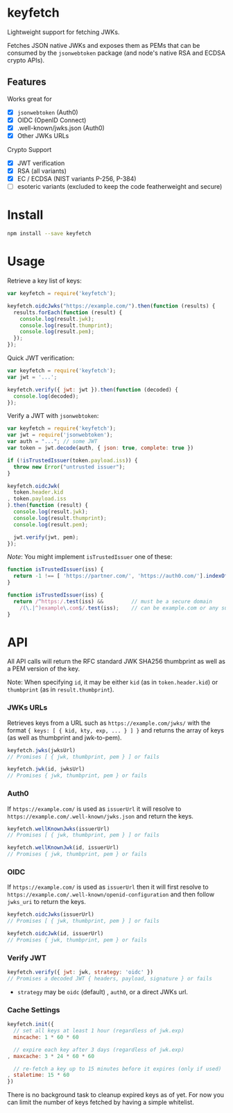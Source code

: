 # keyfetch

Lightweight support for fetching JWKs.

Fetches JSON native JWKs and exposes them as PEMs that can be consumed by the `jsonwebtoken` package
(and node's native RSA and ECDSA crypto APIs).

## Features

Works great for

* [x] `jsonwebtoken` (Auth0)
* [x] OIDC (OpenID Connect)
* [x] .well-known/jwks.json (Auth0)
* [x] Other JWKs URLs

Crypto Support

* [x] JWT verification
* [x] RSA (all variants)
* [x] EC / ECDSA (NIST variants P-256, P-384)
* [ ] esoteric variants (excluded to keep the code featherweight and secure)

# Install

```bash
npm install --save keyfetch
```

# Usage

Retrieve a key list of keys:

```js
var keyfetch = require('keyfetch');

keyfetch.oidcJwks("https://example.com/").then(function (results) {
  results.forEach(function (result) {
    console.log(result.jwk);
    console.log(result.thumprint);
    console.log(result.pem);
  });
});
```

Quick JWT verification:

```js
var keyfetch = require('keyfetch');
var jwt = '...';

keyfetch.verify({ jwt: jwt }).then(function (decoded) {
  console.log(decoded);
});
```

Verify a JWT with `jsonwebtoken`:

```js
var keyfetch = require('keyfetch');
var jwt = require('jsonwebtoken');
var auth = "..."; // some JWT
var token = jwt.decode(auth, { json: true, complete: true })

if (!isTrustedIssuer(token.payload.iss)) {
  throw new Error("untrusted issuer");
}

keyfetch.oidcJwk(
  token.header.kid
, token.payload.iss
).then(function (result) {
  console.log(result.jwk);
  console.log(result.thumprint);
  console.log(result.pem);

  jwt.verify(jwt, pem);
});
```

*Note*: You might implement `isTrustedIssuer` one of these:

```js
function isTrustedIssuer(iss) {
  return -1 !== [ 'https://partner.com/', 'https://auth0.com/'].indexOf(iss);
}
```

```js
function isTrustedIssuer(iss) {
  return /^https:/.test(iss) &&         // must be a secure domain
    /(\.|^)example\.com$/.test(iss);    // can be example.com or any subdomain
}
```

# API

All API calls will return the RFC standard JWK SHA256 thumbprint as well as a PEM version of the key.

Note: When specifying `id`, it may be either `kid` (as in `token.header.kid`)
or `thumbprint` (as in `result.thumbprint`).

### JWKs URLs

Retrieves keys from a URL such as `https://example.com/jwks/` with the format `{ keys: [ { kid, kty, exp, ... } ] }`
and returns the array of keys (as well as thumbprint and jwk-to-pem).

```js
keyfetch.jwks(jwksUrl)
// Promises [ { jwk, thumbprint, pem } ] or fails
```

```js
keyfetch.jwk(id, jwksUrl)
// Promises { jwk, thumbprint, pem } or fails
```

### Auth0

If `https://example.com/` is used as `issuerUrl` it will resolve to
`https://example.com/.well-known/jwks.json` and return the keys.

```js
keyfetch.wellKnownJwks(issuerUrl)
// Promises [ { jwk, thumbprint, pem } ] or fails
```

```js
keyfetch.wellKnownJwk(id, issuerUrl)
// Promises { jwk, thumbprint, pem } or fails
```

### OIDC

If `https://example.com/` is used as `issuerUrl` then it will first resolve to
`https://example.com/.well-known/openid-configuration` and then follow `jwks_uri` to return the keys.

```js
keyfetch.oidcJwks(issuerUrl)
// Promises [ { jwk, thumbprint, pem } ] or fails
```

```js
keyfetch.oidcJwk(id, issuerUrl)
// Promises { jwk, thumbprint, pem } or fails
```

### Verify JWT

```js
keyfetch.verify({ jwt: jwk, strategy: 'oidc' })
// Promises a decoded JWT { headers, payload, signature } or fails
```

* `strategy` may be `oidc` (default) , `auth0`, or a direct JWKs url.

### Cache Settings

```js
keyfetch.init({
  // set all keys at least 1 hour (regardless of jwk.exp)
  mincache: 1 * 60 * 60

  // expire each key after 3 days (regardless of jwk.exp)
, maxcache: 3 * 24 * 60 * 60

  // re-fetch a key up to 15 minutes before it expires (only if used)
, staletime: 15 * 60
})
```

There is no background task to cleanup expired keys as of yet.
For now you can limit the number of keys fetched by having a simple whitelist.
